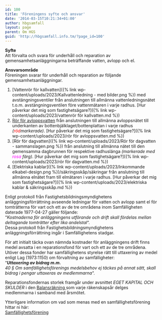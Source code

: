 ```yaml
---
id: 100
title: 'Föreningens syfte och ansvar'
date: '2014-03-15T10:21:34+01:00'
author: hbgsamfall
layout: page
parent: Om HGS
guid: 'http://hbgsamfall.info.tm/?page_id=100'
---
```


**Syfte**  
Att förvalta och svara för underhåll och reparation av  
gemensamhetsanläggningarna beträffande vatten, avlopp och el.

**Ansvarsområde**  
Föreningen svarar för underhåll och reparation av följande gemensamhetsanläggningar.

1. [Vattenrör för kallvatten]({% link wp-content/uploads/2023/Kallvattenledning - med bilder.png %}) med avstängningsventiler från anslutningen till allmänna vattenledningsnätet t.o.m. avstängningsventilen före vattenmätaren i varje radhus. [Hur påverkar det mig som fastighetsägare?]({% link wp-content/uploads/2023/vattenrör för kallvatten.md %})  
2. [Rör för avloppsvatten](/wp-content/uploads/2017/12/Gemensametsanläggning-Avlopp.pdf) från anslutningen till allmänna avloppsnätet till underkanten av bottenbjälklaget/bottenplattan i varje radhus *(<span style="color: #ff0000;">röd</span>markerade)*. [Hur påverkar det mig som fastighetsägare?]({% link wp-content/uploads/2023/rör för avloppsvatten.md %})  
3. [Rör för dagvatten]({% link wp-content/uploads/2023/Rör för dagvatten - sammanslagen.png %}) från anslutning till allmänna nätet till den gemensamma dagbrunnen för respektive radhuslänga *(markerade med <span style="color: #ff00ff;">rosa</span> färg)*. [Hur påverkar det mig som fastighetsägare?]({% link wp-content/uploads/2023/rör för dagvatten.md %})  
4. [Elektriska kablar]({% link wp-content/uploads/2023/Inkommande elkabel-design.png %})/säkringsskåp/säkringar från anslutning till allmänna elnätet fram till elmätaren i varje radhus. [Hur påverkar det mig som fastighetsägare?]({% link wp-content/uploads/2023/elektriska kablar & säkringsskåp.md %})  
  
Enligt protokoll från Fastighetsbildningsmyndighetens anläggningsförrättning avseende ledningar för vatten och avlopp samt el för tomträtterna för vart och ett av de tre områdena inom Samfälligheten daterade 1977-04-27 gäller följande:  
“*Kostnaderna för anläggningens utförande och drift skall fördelas mellan deltagande tomträtter efter lika andelstal*“.  
Dessa protokoll från Fastighetsbildningsmyndighetens anläggningsförrättning ingår i Samfällighetens stadgar.

För att initialt täcka ovan nämnda kostnader för anläggningens drift finns medel avsatta i en reparationsfond för vart och ett av de tre områdena. Utöver dessa fonder har samfällighetens styrelse rätt till uttaxering av medel enligt Lag (1973:1150) om förvaltning av samfälligheter:  
“***Uttaxering av bidrag m.m.***  
*40 § Om samfällighetsförenings medelsbehov ej täckes på annat sätt, skall bidrag i pengar uttaxeras av medlemmarna*“.

Reparationsfondernas storlek framgår under avsnittet *EGET KAPITAL OCH SKULDER* i den [Balansräkning ](/wp-content/uploads/2017/04/Resultaträkning-och-Balansräkning-2016.pdf)som varje räkenskapsår delges medlemmarna i samband med årsmötet.

Ytterligare information om vad som menas med en samfällighetsförening hittar ni här:  
[Samfällighetsförening](http://fjallbostrand.se/Samfallighetsforening%202011.pdf)
